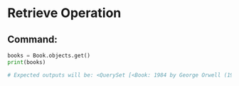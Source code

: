 # Retrieve Operation

## Command:
```python
books = Book.objects.get()
print(books)

# Expected outputs will be: <QuerySet [<Book: 1984 by George Orwell (1949)>]>